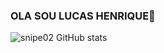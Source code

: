 ### OLA SOU  LUCAS HENRIQUE👋

![snipe02 GitHub stats](https://github-readme-stats.vercel.app/api?username=snipe02&theme=dark&show_icons=truetheme=synthwave)
